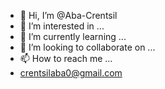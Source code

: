 - 👋 Hi, I’m @Aba-Crentsil
- 👀 I’m interested in ...
- 🌱 I’m currently learning ...
- 💞️ I’m looking to collaborate on ...
- 📫 How to reach me ...
- crentsilaba0@gmail.com

<!---
Aba-Crentsil/Aba-Crentsil is a ✨ special ✨ repository because its `README.md` (this file) appears on your GitHub profile.
You can click the Preview link to take a look at your changes.
--->
